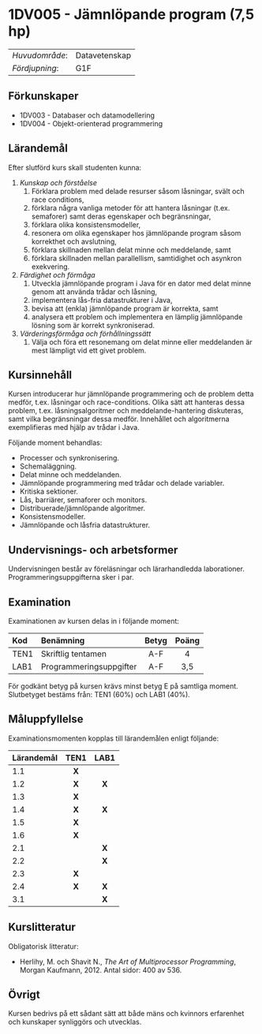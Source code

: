 # 1DV005 - Jämnlöpande program (7,5 hp)

|     |     |
| --- | --- | 
| *Huvudområde*: | Datavetenskap | 
| *Fördjupning*: | G1F | 

## Förkunskaper

- 1DV003 - Databaser och datamodellering
- 1DV004 - Objekt-orienterad programmering

## Lärandemål

Efter slutförd kurs skall studenten kunna:

1. *Kunskap och förståelse*
    1. Förklara problem med delade resurser såsom låsningar, svält och race conditions,
    2. förklara några vanliga metoder för att hantera låsningar (t.ex. semaforer) samt deras egenskaper och begränsningar,
    3. förklara olika konsistensmodeller,
    4. resonera om olika egenskaper hos jämnlöpande program såsom korrekthet och avslutning,
    5. förklara skillnaden mellan delat minne och meddelande, samt
    6. förklara skillnaden mellan parallellism, samtidighet och asynkron exekvering.
2. *Färdighet och förmåga*
    1. Utveckla jämnlöpande program i Java för en dator med delat minne genom att använda trådar och låsning,
    2. implementera lås-fria datastrukturer i Java, 
    3. bevisa att (enkla) jämnlöpande program är korrekta, samt
    4. analysera ett problem och implementera en lämplig jämnlöpande lösning som är korrekt synkroniserad.
3. *Värderingsförmåga och förhållningssätt*
    1. Välja och föra ett resonemang om delat minne eller meddelanden är mest lämpligt vid ett givet problem.

## Kursinnehåll

Kursen introducerar hur jämnlöpande programmering och de problem detta medför, t.ex. låsningar och race-conditions. Olika sätt att hanteras dessa problem, t.ex. låsningsalgoritmer och meddelande-hantering diskuteras, samt vilka begränsningar dessa medför. Innehållet och algoritmerna exemplifieras med hjälp av trådar i Java.

Följande moment behandlas:

- Processer och synkronisering.
- Schemaläggning.
- Delat minne och meddelanden.
- Jämnlöpande programmering med trådar och delade variabler.
- Kritiska sektioner.
- Lås, barriärer, semaforer och monitors.
- Distribuerade/jämnlöpande algoritmer.
- Konsistensmodeller.
- Jämnlöpande och låsfria datastrukturer.

## Undervisnings- och arbetsformer

Undervisningen består av föreläsningar och lärarhandledda laborationer. Programmeringsuppgifterna sker i par.  

## Examination

Examinationen av kursen delas in i följande moment:

| Kod  | Benämning               | Betyg | Poäng | 
| :--- | :-----------------------| :---: | :---: |
| TEN1 | Skriftlig tentamen      | A-F   | 4     |
| LAB1 | Programmeringsuppgifter | A-F   | 3,5   |

För godkänt betyg på kursen krävs minst betyg E på samtliga moment. Slutbetyget bestäms från: TEN1 (60%) och LAB1 (40%).

## Måluppfyllelse

Examinationsmomenten kopplas till lärandemålen enligt följande:

| Lärandemål | TEN1  | LAB1  |  
| :--------- | :---: | :---: |  
| 1.1        | **X** |       |  
| 1.2        | **X** | **X** |  
| 1.3        | **X** |       |  
| 1.4        | **X** | **X** |  
| 1.5        | **X** |       |  
| 1.6        | **X** |       |  
| 2.1        |       | **X** |  
| 2.2        |       | **X** |  
| 2.3        | **X** |       |  
| 2.4        | **X** | **X** |  
| 3.1        |       | **X** |  

## Kurslitteratur

Obligatorisk litteratur:

- Herlihy, M. och Shavit N., *The Art of Multiprocessor Programming*, Morgan Kaufmann, 2012. Antal sidor: 400 av 536.

## Övrigt

Kursen bedrivs på ett sådant sätt att både mäns och kvinnors erfarenhet och kunskaper synliggörs och utvecklas.